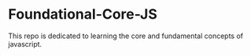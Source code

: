 # Foundational-Core-JS
This repo is dedicated to learning the core and fundamental concepts of javascript.
